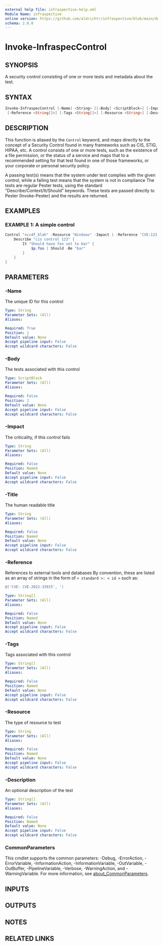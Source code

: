 ```yaml
---
external help file: infraspective-help.xml
Module Name: infraspective
online version: https://github.com/aldrichtr/infraspective/blob/main/docs/help/Invoke-InfraspecControl.md
schema: 2.0.0
---
```


# Invoke-InfraspecControl

## SYNOPSIS

A security control consisting of one or more tests and metadata about the test.

## SYNTAX

```powershell
Invoke-InfraspecControl [-Name] <String> [[-Body] <ScriptBlock>] [-Impact <String>] [-Title <String>]
 [-Reference <String[]>] [-Tags <String[]>] [-Resource <String>] [-Description <String[]>] [<CommonParameters>]
```

## DESCRIPTION

This function is aliased by the `Control` keyword, and maps directly to the
concept of a Security Control found in many frameworks such as CIS, STIG, HIPAA,
etc.  A control consists of one or more tests, such as the existence of a file
permission, or the status of a service and maps that to a recommended setting
for that test found in one of those frameworks, or your corporate or personal
security policy.

A passing test(s) means that the system under test complies with the given
control, while a failing test means that the system is not in compliance The
tests are regular Pester tests, using the standard "Describe/Context/It/Should"
keywords.  These tests are passed directly to Pester (Invoke-Pester) and the
results are returned.

## EXAMPLES

### EXAMPLE 1: A simple control

```powershell
Control "xccdf_blah" -Resource "Windows" -Impact 1 -Reference 'CVE:123' {
    Describe "cis control 123" {
        It "Should have foo set to bar" {
            $p.foo | Should -Be "bar"
        }
    }
}
```

## PARAMETERS

### -Name

The unique ID for this control

```yaml
Type: String
Parameter Sets: (All)
Aliases:

Required: True
Position: 1
Default value: None
Accept pipeline input: False
Accept wildcard characters: False
```

### -Body

The tests associated with this control

```yaml
Type: ScriptBlock
Parameter Sets: (All)
Aliases:

Required: False
Position: 2
Default value: None
Accept pipeline input: False
Accept wildcard characters: False
```

### -Impact

The criticality, if this control fails

```yaml
Type: String
Parameter Sets: (All)
Aliases:

Required: False
Position: Named
Default value: None
Accept pipeline input: False
Accept wildcard characters: False
```

### -Title

The human readable title

```yaml
Type: String
Parameter Sets: (All)
Aliases:

Required: False
Position: Named
Default value: None
Accept pipeline input: False
Accept wildcard characters: False
```

### -Reference

References to external tools and databases By convention, these are listed as an
array of strings in the form of `< standard >: < id >` such as:

```powershell
@('CVE: CVE-2022-33915', ')
```

```yaml
Type: String[]
Parameter Sets: (All)
Aliases:

Required: False
Position: Named
Default value: None
Accept pipeline input: False
Accept wildcard characters: False
```

### -Tags

Tags associated with this control

```yaml
Type: String[]
Parameter Sets: (All)
Aliases:

Required: False
Position: Named
Default value: None
Accept pipeline input: False
Accept wildcard characters: False
```

### -Resource

The type of resource to test

```yaml
Type: String
Parameter Sets: (All)
Aliases:

Required: False
Position: Named
Default value: None
Accept pipeline input: False
Accept wildcard characters: False
```

### -Description

An optional description of the test

```yaml
Type: String[]
Parameter Sets: (All)
Aliases:

Required: False
Position: Named
Default value: None
Accept pipeline input: False
Accept wildcard characters: False
```

### CommonParameters

This cmdlet supports the common parameters: -Debug, -ErrorAction,
-ErrorVariable, -InformationAction, -InformationVariable, -OutVariable,
-OutBuffer, -PipelineVariable, -Verbose, -WarningAction, and -WarningVariable.
For more information, see
[about_CommonParameters](http://go.microsoft.com/fwlink/?LinkID=113216).

## INPUTS

## OUTPUTS

## NOTES

## RELATED LINKS
